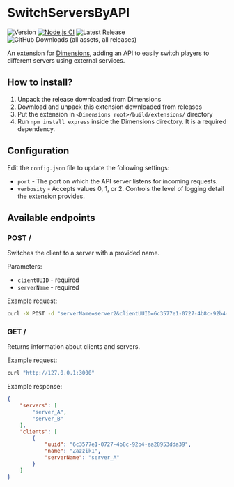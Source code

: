 # SwitchServersByAPI

![Version](https://img.shields.io/badge/dynamic/json?url=https%3A%2F%2Fraw.githubusercontent.com%2FZazzik1%2FSwitchServersByAPI%2Frefs%2Fheads%2Fmaster%2Fpackage.json&query=%24.version&prefix=v&label=Version)
[![Node.js CI](https://github.com/Zazzik1/SwitchServersByAPI/actions/workflows/ci.yml/badge.svg)](https://github.com/Zazzik1/SwitchServersByAPI/actions/workflows/ci.yml)
![Latest Release](https://img.shields.io/github/release-date/Zazzik1/SwitchServersByAPI)
![GitHub Downloads (all assets, all releases)](https://img.shields.io/github/downloads/Zazzik1/SwitchServersByAPI/total)

An extension for [Dimensions](https://github.com/popstarfreas/Dimensions), adding an API to easily switch players to different servers using external services.

## How to install?

1. Unpack the release downloaded from Dimensions
2. Download and unpack this extension downloaded from releases
3. Put the extension in `<Dimensions root>/build/extensions/` directory
4. Run `npm install express` inside the Dimensions directory. It is a required dependency.

## Configuration
Edit the `config.json` file to update the following settings:
- `port` - The port on which the API server listens for incoming requests.
- `verbosity` - Accepts values 0, 1, or 2. Controls the level of logging detail the extension provides.

## Available endpoints

### POST /
Switches the client to a server with a provided name.

Parameters:
- `clientUUID` - required
- `serverName` - required

Example request:
```sh
curl -X POST -d "serverName=server2&clientUUID=6c3577e1-0727-4b8c-92b4-ea28953dda39" "http://127.0.0.1:3000"
```

### GET /
Returns information about clients and servers.


Example request:
```sh
curl "http://127.0.0.1:3000"
```

Example response:
```json
{
    "servers": [
        "server_A",
        "server_B"
    ],
    "clients": [
        {
            "uuid": "6c3577e1-0727-4b8c-92b4-ea28953dda39",
            "name": "Zazzik1",
            "serverName": "server_A"
        }
    ]
}
```
